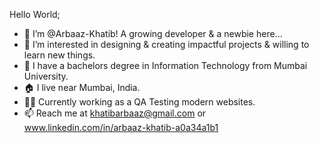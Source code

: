 Hello World;

- 👋 I’m @Arbaaz-Khatib! A growing developer & a newbie here...  
- 👀 I’m interested in designing & creating impactful projects & willing to learn new things.
- 📖 I have a bachelors degree in Information Technology from Mumbai University. 
- 🏠 I live near Mumbai, India.
- 👷‍♂️ Currently working as a QA Testing modern websites. 
- 📫 Reach me at  khatibarbaaz@gmail.com or www.linkedin.com/in/arbaaz-khatib-a0a34a1b1
 

<!---
Arbaaz-Khatib/Arbaaz-Khatib is a ✨ special ✨ repository because its `README.md` (this file) appears on your GitHub profile.
You can click the Preview link to take a look at your changes.
--->
